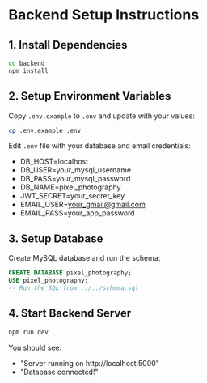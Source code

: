 # Backend Setup Instructions

## 1. Install Dependencies
```bash
cd backend
npm install
```

## 2. Setup Environment Variables
Copy `.env.example` to `.env` and update with your values:
```bash
cp .env.example .env
```

Edit `.env` file with your database and email credentials:
- DB_HOST=localhost
- DB_USER=your_mysql_username
- DB_PASS=your_mysql_password
- DB_NAME=pixel_photography
- JWT_SECRET=your_secret_key
- EMAIL_USER=your_gmail@gmail.com
- EMAIL_PASS=your_app_password

## 3. Setup Database
Create MySQL database and run the schema:
```sql
CREATE DATABASE pixel_photography;
USE pixel_photography;
-- Run the SQL from ../../schema.sql
```

## 4. Start Backend Server
```bash
npm run dev
```

You should see:
- "Server running on http://localhost:5000"
- "Database connected!"